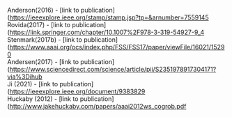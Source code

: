 Anderson(2016) - [link to publication](https://ieeexplore.ieee.org/stamp/stamp.jsp?tp=&arnumber=7559145<br />
Rovida(2017) - [link to publication](https://link.springer.com/chapter/10.1007%2F978-3-319-54927-9_4<br />
Stenmark(2017b) - [link to publication](https://www.aaai.org/ocs/index.php/FSS/FSS17/paper/viewFile/16021/15290<br />
Andersen(2017) - [link to publication](https://www.sciencedirect.com/science/article/pii/S2351978917304171?via%3Dihub<br />
Ji (2021) - [link to publication](https://ieeexplore.ieee.org/document/9383829<br />
Huckaby (2012) - [link to publication](http://www.jakehuckaby.com/papers/aaai2012ws_cogrob.pdf<br />
